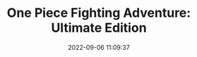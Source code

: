---
date: 2022-09-06 11:09:37
title: 'One Piece Fighting Adventure: Ultimate Edition'	
tags: [free]
price: Free	
link: https://teamonepieceos.wordpress.com/	


---